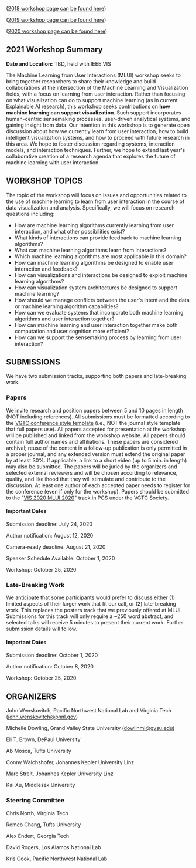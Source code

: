 ([2018 workshop page can be found here](workshop2018.md))

([2019 workshop page can be found here](workshop2019.md))

([2020 workshop page can be found here](workshop2020.md))

## 2021 Workshop Summary

**Date and Location:** TBD, held with IEEE VIS

The Machine Learning from User Interactions (MLUI) workshop seeks to bring together researchers to share their knowledge and build collaborations at the intersection of the Machine Learning and Visualization fields, with a focus on learning from user interaction.  Rather than focusing on what visualization can do to support machine learning (as in current Explainable AI research), this workshop seeks contributions on **how machine learning can support visualization**.  Such support incorporates human-centric sensemaking processes, user-driven analytical systems, and gaining insight from data.  Our intention in this workshop is to generate open discussion about how we currently learn from user interaction, how to build intelligent visualization systems, and how to proceed with future research in this area. We hope to foster discussion regarding systems, interaction models, and interaction techniques. Further, we hope to extend last year's collaborative creation of a research agenda that explores the future of machine learning with user interaction.


## WORKSHOP TOPICS

The topic of the workshop will focus on issues and opportunities related to the use of machine learning to learn from user interaction in the course of data visualization and analysis. Specifically, we will focus on research questions including:

- How are machine learning algorithms currently learning from user interaction, and what other possibilities exist?
- What kinds of interactions can provide feedback to machine learning algorithms?
- What can machine learning algorithms learn from interactions?
- Which machine learning algorithms are most applicable in this domain?
- How can machine learning algorithms be designed to enable user interaction and feedback?
- How can visualizations and interactions be designed to exploit machine learning algorithms?
- How can visualization system architectures be designed to support machine learning?
- How should we manage conflicts between the user's intent and the data or machine learning algorithm capabilities?
- How can we evaluate systems that incorporate both machine learning algorithms and user interaction together?
- How can machine learning and user interaction together make both computation and user cognition more efficient?
- How can we support the sensemaking process by learning from user interaction?


## SUBMISSIONS

We have two submission tracks, supporting both papers and late-breaking work.


### Papers

We invite research and position papers between 5 and 10 pages in length (NOT including references).  All submissions must be formatted according to the [VGTC conference style template](http://junctionpublishing.org/vgtc/Tasks/camera.html) (i.e., NOT the journal style template that full papers use).  All papers accepted for presentation at the workshop will be published and linked from the workshop website.  All papers should contain full author names and affiliations.  These papers are considered archival; reuse of the content in a follow-up publication is only permitted in a proper journal, and any extended version must extend the original paper by at least 30%.  If applicable, a link to a short video (up to 5 min. in length) may also be submitted. The papers will be juried by the organizers and selected external reviewers and will be chosen according to relevance, quality, and likelihood that they will stimulate and contribute to the discussion. At least one author of each accepted paper needs to register  for the conference (even if only for the workshop).  Papers should be submitted to the "[VIS 2020 MLUI 2020](https://new.precisionconference.com/submissions)" track in PCS under the VGTC Society.
  
  
#### Important Dates

Submission deadline:  July 24, 2020 

Author notification:  August 12, 2020

Camera-ready deadline:  August 21, 2020

Speaker Schedule Available:  October 1, 2020

Workshop:  October 25, 2020


### Late-Breaking Work

We anticipate that some participants would prefer to discuss either (1) limited aspects of their larger work that fit our call, or (2) late-breaking work.  This replaces the posters track that we previously offered at MLUI.  Submissions for this track will only require a ~250 word abstract, and selected talks will receive 5 minutes to present their current work.  Further submission details will follow.
  
#### Important Dates

Submission deadline:  October 1, 2020

Author notification:  October 8, 2020

Workshop:  October 25, 2020


## ORGANIZERS

John Wenskovitch, Pacific Northwest National Lab and Virginia Tech (john.wenskovitch@pnnl.gov)

Michelle Dowling, Grand Valley State University (dowlinmi@gvsu.edu)

Eli T. Brown, DePaul University

Ab Mosca, Tufts University

Conny Walchshofer, Johannes Kepler University Linz

Marc Streit, Johannes Kepler University Linz

Kai Xu, Middlesex University

### Steering Committee

Chris North, Virginia Tech

Remco Chang, Tufts University

Alex Endert, Georgia Tech

David Rogers, Los Alamos National Lab

Kris Cook, Pacific Northwest National Lab
